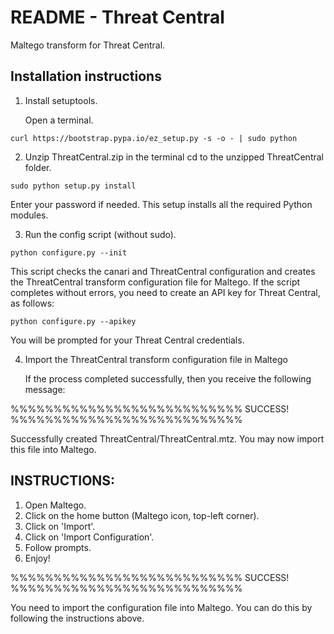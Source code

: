 # README - Threat Central

Maltego transform for Threat Central.

## Installation instructions

1. Install setuptools.

   Open a terminal. 
```
curl https://bootstrap.pypa.io/ez_setup.py -s -o - | sudo python
```
2. Unzip ThreatCentral.zip in the terminal cd to the unzipped ThreatCentral folder.
```
sudo python setup.py install
```
   Enter your password if needed.
   This setup  installs all the required Python modules.

3. Run the config script (without sudo).
```
python configure.py --init
```
   This script checks the canari and ThreatCentral configuration and creates the ThreatCentral transform configuration file for Maltego.
   If the script completes without errors, you need to create an API key for Threat Central, as follows:
```
python configure.py --apikey
```
   You will be prompted for your Threat Central credentials.

4. Import the ThreatCentral transform configuration file in Maltego

   If the process completed successfully, then you receive the following message:

%%%%%%%%%%%%%%%%%%%%%%%%%%% SUCCESS! %%%%%%%%%%%%%%%%%%%%%%%%%%%

 Successfully created ThreatCentral/ThreatCentral.mtz. You may now import this file into
 Maltego.

 INSTRUCTIONS:
 -------------
 1. Open Maltego.
 2. Click on the home button (Maltego icon, top-left corner).  
 3. Click on 'Import'.
 4. Click on 'Import Configuration'.
 5. Follow prompts.
 6. Enjoy!

%%%%%%%%%%%%%%%%%%%%%%%%%%% SUCCESS! %%%%%%%%%%%%%%%%%%%%%%%%%%%

You need to import the configuration file into Maltego. You can do this by following the instructions above.

